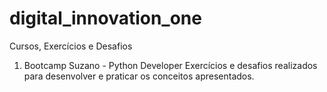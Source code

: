 # digital_innovation_one
Cursos, Exercícios e Desafios

1) Bootcamp Suzano - Python Developer
   Exercícios e desafios realizados para desenvolver e praticar os conceitos apresentados.
